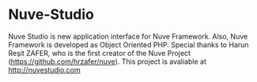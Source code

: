 # Nuve-Studio
Nuve Studio is new application interface for Nuve Framework. Also, Nuve Framework is developed as Object Oriented PHP. Special thanks to Harun Reşit ZAFER, who is the first creator of the Nuve Project (https://github.com/hrzafer/nuve).
This project is avaliable at http://nuvestudio.com 
